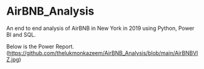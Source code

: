 # AirBNB_Analysis
An end to end analysis of AirBNB in New York in 2019 using Python, Power BI and SQL.


Below is the Power Report.
(https://github.com/thelukmonkazeem/AirBNB_Analysis/blob/main/AirBNBVIZ.jpg)
